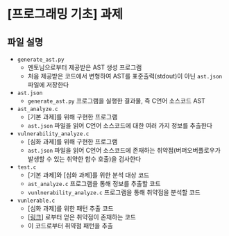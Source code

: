 # [프로그래밍 기초] 과제
## 파일 설명
- `generate_ast.py`
  - 멘토님으로부터 제공받은 AST 생성 프로그램
  - 처음 제공받은 코드에서 변형하여 AST를 표준출력(stdout)이 아닌 `ast.json` 파일에 저장한다
- `ast.json`
  - `generate_ast.py` 프로그램을 실행한 결과물, 즉 C언어 소스코드 AST
- `ast_analyze.c`
  - [기본 과제]를 위해 구현한 프로그램
  - `ast.json` 파일을 읽어 C언어 소스코드에 대한 여러 가지 정보를 추출한다
- `vulnerability_analyze.c`
  - [심화 과제]를 위해 구현한 프로그램
  - `ast.json` 파일을 읽어 C언어 소스코드에 존재하는 취약점(버퍼오버플로우가 발생할 수 있는 취약한 함수 호출)을 검사한다
- `test.c`
  - [기본 과제]와 [심화 과제]를 위한 분석 대상 코드
  - `ast_analyze.c` 프로그램을 통해 정보를 추출할 코드
  - `vunlnerability_analyze.c` 프로그램을 통해 취약점을 분석할 코드
- `vunlerable.c`
  - [심화 과제]를 위한 패턴 추출 코드
  - [[링크](https://github.com/muhammet-mucahit/Security-Exercises/blob/master/BufferOverflow-Project/vulnerable.c)] 로부터 얻은 취약점이 존재하는 코드
  - 이 코드로부터 취약점 패턴을 추출